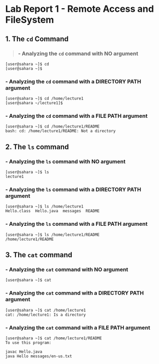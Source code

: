 # Lab Report 1 - Remote Access and FileSystem
  
## 1. The `cd` Command
  
> ### - Analyzing the `cd` command with **NO** argument

```
[user@sahara ~]$ cd
[user@sahara ~]$
```

### - Analyzing the `cd` command with a **DIRECTORY PATH** argument

```
[user@sahara ~]$ cd /home/lecture1
[user@sahara ~/lecture1]$ 
```

### - Analyzing the `cd` command with a **FILE PATH** argument

```
[user@sahara ~]$ cd /home/lecture1/README
bash: cd: /home/lecture1/README: Not a directory
```

## 2. The `ls` command


### - Analyzing the `ls` command with **NO** argument 

```
[user@sahara ~]$ ls
lecture1
```

### - Analyzing the `ls` command with a **DIRECTORY PATH** argument

```
[user@sahara ~]$ ls /home/lecture1
Hello.class  Hello.java  messages  README
```

###  - Analyzing the `ls` command with a **FILE PATH** argument

```
[user@sahara ~]$ ls /home/lecture1/README
/home/lecture1/README
```

## 3. The `cat` command

### - Analyzing the `cat` command with **NO** argument

```
[user@sahara ~]$ cat

```

### - Analyzing the `cat` command with a **DIRECTORY PATH** argument

```
[user@sahara ~]$ cat /home/lecture1
cat: /home/lecture1: Is a directory
```

###  - Analyzing the `cat` command with a **FILE PATH** argument

```
[user@sahara ~]$ cat /home/lecture1/README
To use this program:

javac Hello.java
java Hello messages/en-us.txt
```



